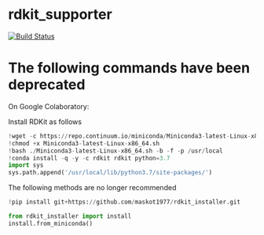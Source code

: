 # rdkit_supporter

[![Build Status](https://travis-ci.com/maskot1977/rdkit_installer.svg?branch=aster)](https://travis-ci.com/github/maskot1977/rdkit_installer/)


# The following commands have been deprecated

On Google Colaboratory:

Install RDKit as follows

```python
!wget -c https://repo.continuum.io/miniconda/Miniconda3-latest-Linux-x86_64.sh
!chmod +x Miniconda3-latest-Linux-x86_64.sh
!bash ./Miniconda3-latest-Linux-x86_64.sh -b -f -p /usr/local
!conda install -q -y -c rdkit rdkit python=3.7
import sys
sys.path.append('/usr/local/lib/python3.7/site-packages/')
```


The following methods are no longer recommended

```python
!pip install git+https://github.com/maskot1977/rdkit_installer.git

from rdkit_installer import install
install.from_miniconda()
```
